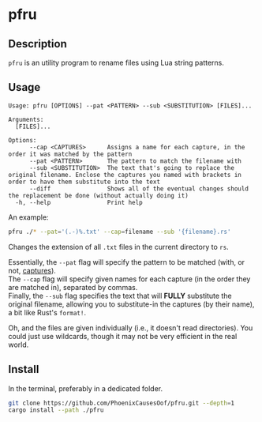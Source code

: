 # pfru

## Description

`pfru` is an utility program to rename files using Lua string patterns.

## Usage

```
Usage: pfru [OPTIONS] --pat <PATTERN> --sub <SUBSTITUTION> [FILES]...

Arguments:
  [FILES]...  

Options:
      --cap <CAPTURES>      Assigns a name for each capture, in the order it was matched by the pattern
      --pat <PATTERN>       The pattern to match the filename with
      --sub <SUBSTITUTION>  The text that's going to replace the original filename. Enclose the captures you named with brackets in order to have them substitute into the text
      --diff                Shows all of the eventual changes should the replacement be done (without actually doing it)
  -h, --help                Print help
  ```

An example:

```bash
pfru ./* --pat='(.-)%.txt' --cap=filename --sub '{filename}.rs'
```
Changes the extension of all `.txt` files in the current directory to `rs`.

Essentially, the `--pat` flag will specify the pattern to be matched (with, or not, [captures](https://www.lua.org/pil/20.3.html)).   
The `--cap` flag will specify given names for each capture (in the order they are matched in), separated by commas.  
Finally, the `--sub` flag specifies the text that will **FULLY** substitute the original filename, allowing you to substitute-in the captures (by their name), a bit like Rust's `format!`.

Oh, and the files are given individually (i.e., it doesn't read directories). You could just use wildcards, though it may not be very efficient in the real world.

## Install

In the terminal, preferably in a dedicated folder.

```bash
git clone https://github.com/PhoenixCausesOof/pfru.git --depth=1
cargo install --path ./pfru
```
